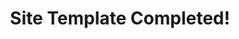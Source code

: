 ---
sort: 1
title: Site Template Completed!
_content: <p>We at ZestyBurger have completed the site structure and templating! We now need to make our UI far better (probably going to use bootstrap) and need to fill this site with far more content.</p>
link: null
thumbnail: https://6c706l48.media.zestyio.com/zestyburgerlogo.png
publish_date: 2018-07-11
zuid: 18-6a3566f-lf8k94
item_zuid: /-/basic-content/7-6a21983-jxvd8p.json
version_zuid: 9-6a3566e-dvdh97
version_num: 2
publish_at: 2018-07-12 23:29:51
take_offline_at: null
---